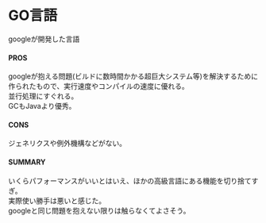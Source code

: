 # GO言語

googleが開発した言語  

#### PROS
googleが抱える問題(ビルドに数時間かかる超巨大システム等)を解決するために作られたもので、実行速度やコンパイルの速度に優れる。  
並行処理にすぐれる。  
GCもJavaより優秀。  

#### CONS
ジェネリクスや例外機構などがない。

#### SUMMARY
いくらパフォーマンスがいいとはいえ、ほかの高級言語にある機能を切り捨てすぎ。  
実際使い勝手は悪いと感じた。  
googleと同じ問題を抱えない限りは触らなくてよさそう。
